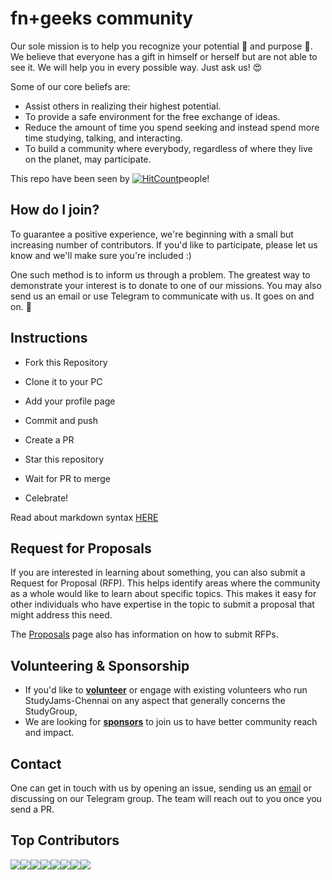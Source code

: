 # fn+geeks community

Our sole mission is to help you recognize your potential :muscle: and purpose :musical_note:. We believe that everyone has a gift in himself or herself but are not able to see it. We will help you in every possible way. Just ask us! :heart_eyes: 

Some of our core beliefs are:

* Assist others in realizing their highest potential.
* To provide a safe environment for the free exchange of ideas.
* Reduce the amount of time you spend seeking and instead spend more time studying, talking, and interacting.
* To build a community where everybody, regardless of where they live on the planet, may participate.

This repo have been seen by [![HitCount](https://hits.seeyoufarm.com/api/count/incr/badge.svg?url=https%3A%2F%2Fgithub.com%2Ffnplus%2Fjoin-fnplus&count_bg=%2379C83D&title_bg=%23555555&icon=&icon_color=%23E7E7E7&title=hits&edge_flat=false)](https://hits.seeyoufarm.com)people!

## How do I join?

To guarantee a positive experience, we're beginning with a small but increasing number of contributors. If you'd like to participate, please let us know and we'll make sure you're included :)

One such method is to inform us through a problem. The greatest way to demonstrate your interest is to donate to one of our missions. You may also send us an email or use Telegram to communicate with us. It goes on and on. 🚀

## Instructions

- Fork this Repository

- Clone it to your PC

- Add your profile page

- Commit and push

- Create a PR

- Star this repository

- Wait for PR to merge

- Celebrate!

Read about markdown syntax [HERE](https://github.com/adam-p/markdown-here/wiki/Markdown-Cheatsheet)

## Request for Proposals

If you are interested in learning about something, you can also submit a Request for Proposal (RFP). This helps identify areas where the community as a whole would like to learn about specific topics. This makes it easy for other individuals who have expertise in the topic to submit a proposal that might address this need.

The [Proposals](https://github.com/fnplus/join-fnplus-with-a-pr/blob/master/PROPOSALS.md) page also has information on how to submit RFPs.

## Volunteering & Sponsorship

- If you'd like to **[volunteer](https://github.com/fnplus/join-fnplus-with-a-pr/blob/master/VOLUNTEERS.md)** or engage with existing volunteers who run StudyJams-Chennai on any aspect that generally concerns the StudyGroup,
- We are looking for **[sponsors](https://github.com/fnplus/join-fnplus-with-a-pr/blob/master/SPONSORS.md)** to join us to have better community reach and impact.

## Contact

One can get in touch with us by opening an issue, sending us an [email](mailto:hellofnplus@gmail.com) or discussing on our Telegram group. The team will reach out to you once you send a PR.

## Top Contributors

[![](https://sourcerer.io/fame/xlogix/fnplus/join-fnplus-with-a-pr/images/0)](https://sourcerer.io/fame/xlogix/fnplus/join-fnplus-with-a-pr/links/0)[![](https://sourcerer.io/fame/xlogix/fnplus/join-fnplus-with-a-pr/images/1)](https://sourcerer.io/fame/xlogix/fnplus/join-fnplus-with-a-pr/links/1)[![](https://sourcerer.io/fame/xlogix/fnplus/join-fnplus-with-a-pr/images/2)](https://sourcerer.io/fame/xlogix/fnplus/join-fnplus-with-a-pr/links/2)[![](https://sourcerer.io/fame/xlogix/fnplus/join-fnplus-with-a-pr/images/3)](https://sourcerer.io/fame/xlogix/fnplus/join-fnplus-with-a-pr/links/3)[![](https://sourcerer.io/fame/xlogix/fnplus/join-fnplus-with-a-pr/images/4)](https://sourcerer.io/fame/xlogix/fnplus/join-fnplus-with-a-pr/links/4)[![](https://sourcerer.io/fame/xlogix/fnplus/join-fnplus-with-a-pr/images/5)](https://sourcerer.io/fame/xlogix/fnplus/join-fnplus-with-a-pr/links/5)[![](https://sourcerer.io/fame/xlogix/fnplus/join-fnplus-with-a-pr/images/6)](https://sourcerer.io/fame/xlogix/fnplus/join-fnplus-with-a-pr/links/6)[![](https://sourcerer.io/fame/xlogix/fnplus/join-fnplus-with-a-pr/images/7)](https://sourcerer.io/fame/xlogix/fnplus/join-fnplus-with-a-pr/links/7)
